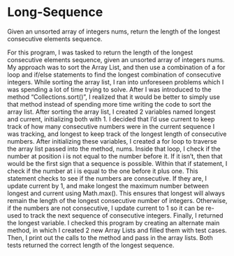 # Long-Sequence
Given an unsorted array of integers nums, return the length of the longest consecutive elements sequence.

For this program, I was tasked to return the length of the longest consecutive elements sequence, given an unsorted array of integers nums. My approach was to sort the Array List, and then use a combination of a for loop and if/else statements to find the longest combination of consecutive integers. While sorting the array list, I ran into unforeseen problems which I was spending a lot of time trying to solve. After I was introduced to the method “Collections.sort()”, I realized that it would be better to simply use that method instead of spending more time writing the code to sort the array list. After sorting the array list, I created 2 variables named longest and current, initializing both with 1. I decided that I’d use current to keep track of how many consecutive numbers were in the current sequence I was tracking, and longest to keep track of the longest length of consecutive numbers. After initializing these variables, I created a for loop to traverse the array list passed into the method, nums. Inside that loop, I check if the number at position i is not equal to the number before it. If it isn’t, then that would be the first sign that a sequence is possible. Within that if statement, I check if the number at i is equal to the one before it plus one. This statement checks to see if the numbers are consecutive. If they are, I update current by 1, and make longest the maximum number between longest and current using Math.max(). This ensures that longest will always remain the length of the longest consecutive number of integers. Otherwise, if the numbers are not consecutive, I update current to 1 so it can be re-used to track the next sequence of consecutive integers. Finally, I returned the longest variable. I checked this program by creating an alternate main method, in which I created 2 new Array Lists and filled them with test cases. Then, I print out the calls to the method and pass in the array lists. Both tests returned the correct length of the longest sequence. 
